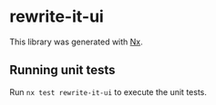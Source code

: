 # rewrite-it-ui

This library was generated with [Nx](https://nx.dev).

## Running unit tests

Run `nx test rewrite-it-ui` to execute the unit tests.
